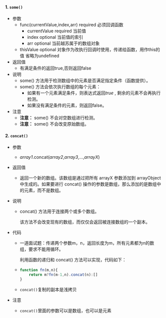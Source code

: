 #### 1. `some()`

- 参数
  - func(currentValue,index,arr) required  必须回调函数
    - currentValue required 当前值
    - index             optional  当前值的索引
    - arr	              optional 当前越苏属于的数组对象
  - thisValue   optional 对象作为改执行回调时使用，传递给函数，用作this的值 省略为undefined
- 返回值
  - 有满足条件的返回true,否则返回false
- 说明
  - some() 方法用于检测数组中的元素是否满足指定条件（函数提供）。
  - some() 方法会依次执行数组的每个元素：
    - 如果有一个元素满足条件，则表达式返回*true* , 剩余的元素不会再执行检测。
    - 如果没有满足条件的元素，则返回false。
- 注意
  - **注意：** some() 不会对空数组进行检测。
  - **注意：** some() 不会改变原始数组。

#### 2. `concat()`

- 参数

  - *array1*.concat(*array2*,*array3*,...,*arrayX*)

- 返回值

  - 返回一个新的数组。该数组是通过把所有 arrayX 参数添加到 arrayObject 中生成的。如果要进行 concat() 操作的参数是数组，那么添加的是数组中的元素，而不是数组。

- 说明

  - concat() 方法用于连接两个或多个数组。

    该方法不会改变现有的数组，而仅仅会返回被连接数组的一个副本。

- 代码

  - 一道面试题：传递两个参数m，n，返回长度为m，所有元素都为n的数组，要求不能用循环。

    利用函数的递归和 concat() 方法可以实现，代码如下：

  - ```js
    function fn(m,n){
        return m?fn(m-1,n).concat(n):[]
    }
    
    ```

  - `concat()`复制的副本是浅拷贝

- 注意

  - `concat()`里面的参数可以是数组，也可以是元素





